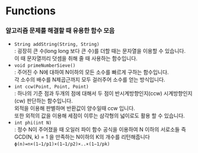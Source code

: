# Functions
### 알고리즘 문제를 해결할 때 유용한 함수 모음

- `String addString(String, String)`<br>
  : 굉장히 큰 수(long long 보다 큰 수)를 더할 때는 문자열을 이용할 수 있습니다.<br>
  이 때 문자열끼리 덧셈을 취해 줄 때 사용하는 함수입니다.
- `void primeNumberSieve()`<br>
  : 주어진 수 N에 대하여 N이하의 모든 소수를 빠르게 구하는 함수입니다.<br>
  각 소수의 배수를 N제곱근까지 모두 걸러주어 소수를 얻는 방식입니다.
- `int ccw(Point, Point, Point)`<br>
  : 하나의 기준 점과 두개의 점에 대해서 두 점이 반시계방향인지(ccw) 시계방향인지(cw) 판단하는 함수입니다.<br>
  외적을 이용해 판별하며 반환값이 양수일때 ccw 입니다.<br>
  또한 외적의 값을 이용해 세점이 이루는 삼각형의 넓이로도 활용 할 수 있습니다.
- `int phi(int N)`<br>
  : 정수 N이 주어졌을 때 오일러 파이 함수 공식을 이용하여 N 이하의 서로소들 즉<br>
  GCD(N, k) = 1 을 만족하는 N이하의 K의 개수를 리턴해줍니다<br>
  `ϕ(n)=n×(1−1/p1)×(1−1/p2)×..×(1−1/pk)`